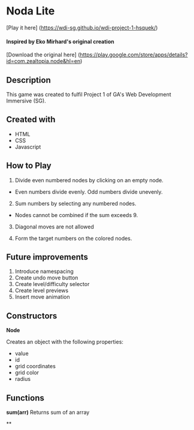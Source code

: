 # Noda Lite
[Play it here] (https://wdi-sg.github.io/wdi-project-1-hsquek/)

#### Inspired by Eko Mirhard's original creation
[Download the original here] (https://play.google.com/store/apps/details?id=com.zealtopia.node&hl=en) 


## Description
This game was created to fulfil Project 1 of GA's Web Development Immersive (SG).

## Created with
* HTML
* CSS
* Javascript

## How to Play
1. Divide even numbered nodes by clicking on an empty node.

  * Even numbers divide evenly. Odd numbers divide unevenly.

2. Sum numbers by selecting any numbered nodes.

  * Nodes cannot be combined if the sum exceeds 9.

3. Diagonal moves are not allowed

4. Form the target numbers on the colored nodes.

## Future improvements
1. Introduce namespacing
2. Create undo move button
3. Create level/difficulty selector
4. Create level previews
5. Insert move animation

## Constructors
**Node**

Creates an object with the following properties:
  * value
  * id
  * grid coordinates
  * grid color
  * radius


## Functions
**sum(arr)**
Returns sum of an array

**
